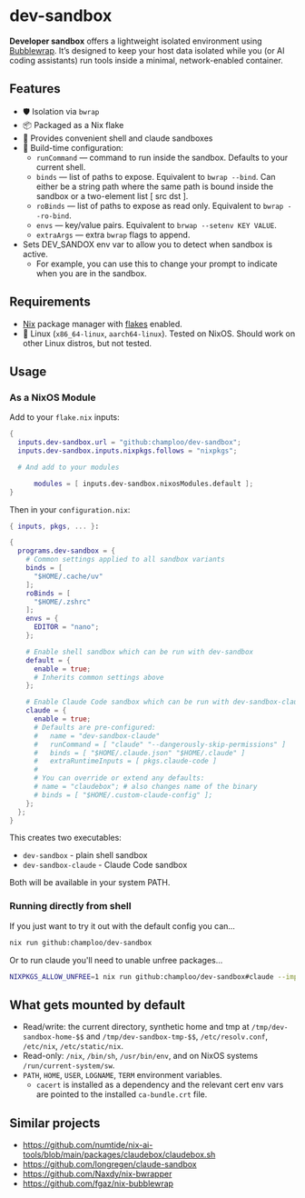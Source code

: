 # dev-sandbox

**Developer sandbox** offers a lightweight isolated environment using [Bubblewrap](https://github.com/containers/bubblewrap).
It’s designed to keep your host data isolated while you (or AI coding assistants) run tools inside a minimal, network-enabled container.

## Features

- 🛡️ Isolation via `bwrap`
- 📦 Packaged as a Nix flake
- 🛒 Provides convenient shell and claude sandboxes
- 🔧 Build-time configuration:
  - `runCommand` — command to run inside the sandbox. Defaults to your current shell.
  - `binds` — list of paths to expose. Equivalent to  `bwrap --bind`. Can either be a string path where the same path is bound inside the sandbox or a two-element list [ src dst ].
  - `roBinds` — list of paths to expose as read only. Equivalent to  `bwrap --ro-bind`.
  - `envs` — key/value pairs. Equivalent to `brwap --setenv KEY VALUE`.
  - `extraArgs` — extra `bwrap` flags to append.
- Sets DEV_SANDOX env var to allow you to detect when sandbox is active.
  - For example, you can use this to change your prompt to indicate when you are in the sandbox.

## Requirements

- [Nix](https://nix.dev/) package manager with [flakes](https://nix.dev/concepts/flakes.html#flakes) enabled.
- 🐧 Linux (`x86_64-linux`, `aarch64-linux`). Tested on NixOS. Should work on other Linux distros, but not tested.

## Usage

### As a NixOS Module

Add to your `flake.nix` inputs:

```nix
{
  inputs.dev-sandbox.url = "github:champloo/dev-sandbox";
  inputs.dev-sandbox.inputs.nixpkgs.follows = "nixpkgs";

  # And add to your modules

      modules = [ inputs.dev-sandbox.nixosModules.default ];
}
```

Then in your `configuration.nix`:

```nix
{ inputs, pkgs, ... }:

{
  programs.dev-sandbox = {
    # Common settings applied to all sandbox variants
    binds = [
      "$HOME/.cache/uv"
    ];
    roBinds = [
      "$HOME/.zshrc"
    ];
    envs = {
      EDITOR = "nano";
    };

    # Enable shell sandbox which can be run with dev-sandbox
    default = {
      enable = true;
      # Inherits common settings above
    };

    # Enable Claude Code sandbox which can be run with dev-sandbox-claude
    claude = {
      enable = true;
      # Defaults are pre-configured:
      #   name = "dev-sandbox-claude"
      #   runCommand = [ "claude" "--dangerously-skip-permissions" ]
      #   binds = [ "$HOME/.claude.json" "$HOME/.claude" ]
      #   extraRuntimeInputs = [ pkgs.claude-code ]
      #
      # You can override or extend any defaults:
      # name = "claudebox"; # also changes name of the binary
      # binds = [ "$HOME/.custom-claude-config" ];
    };
  };
}
```

This creates two executables:
- `dev-sandbox` - plain shell sandbox
- `dev-sandbox-claude` - Claude Code sandbox

Both will be available in your system PATH.

### Running directly from shell

If you just want to try it out with the default config you can...

```bash
nix run github:champloo/dev-sandbox
```
Or to run claude you'll need to unable unfree packages...

```bash
NIXPKGS_ALLOW_UNFREE=1 nix run github:champloo/dev-sandbox#claude --impure
```
## What gets mounted by default

* Read/write: the current directory, synthetic home and tmp at `/tmp/dev-sandbox-home-$$` and `/tmp/dev-sandbox-tmp-$$`, `/etc/resolv.conf`, `/etc/nix`, `/etc/static/nix`.
* Read-only: `/nix`, `/bin/sh`, `/usr/bin/env`, and on NixOS systems `/run/current-system/sw`.
* `PATH`, `HOME`, `USER`, `LOGNAME`, `TERM` environment variables.
  * `cacert` is installed as a dependency and the relevant cert env vars are pointed to the installed `ca-bundle.crt` file.

## Similar projects

* <https://github.com/numtide/nix-ai-tools/blob/main/packages/claudebox/claudebox.sh>
* <https://github.com/longregen/claude-sandbox>
* <https://github.com/Naxdy/nix-bwrapper>
* <https://github.com/fgaz/nix-bubblewrap>
